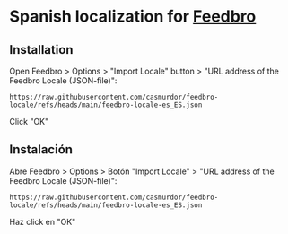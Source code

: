 # Spanish localization for [Feedbro](https://nodetics.com/feedbro/)

## Installation

Open Feedbro > Options > "Import Locale" button > "URL address of the Feedbro Locale (JSON-file)":

`
https://raw.githubusercontent.com/casmurdor/feedbro-locale/refs/heads/main/feedbro-locale-es_ES.json
`

Click "OK"

## Instalación

Abre Feedbro > Options > Botón "Import Locale" > "URL address of the Feedbro Locale (JSON-file)":

`
https://raw.githubusercontent.com/casmurdor/feedbro-locale/refs/heads/main/feedbro-locale-es_ES.json
`

Haz click en "OK"
